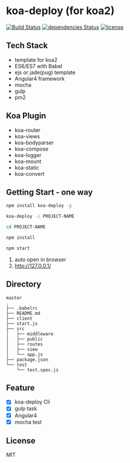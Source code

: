 # koa-deploy (for koa2)

[![Build Status](https://travis-ci.org/explooosion/koa-deploy.svg?branch=master)](https://travis-ci.org/explooosion/koa-deploy)
[![dependencies Status](https://david-dm.org/explooosion/koa-deploy.svg)](https://david-dm.org/)
[![license](https://img.shields.io/github/license/mashape/apistatus.svg)](https://github.com/explooosion/koa-deploy/blob/master/LICENSE)


## Tech Stack
+ template for koa2
+ ES6/ES7 with Babel
+ ejs or jade(pug) template
+ Angular4 framework
+ mocha
+ gulp
+ pm2
  
## Koa Plugin
+ koa-router
+ koa-views  
+ koa-bodyparser
+ koa-compose
+ koa-logger
+ koa-mount
+ koa-static
+ koa-convert
  
## Getting Start - one way
```bash
npm install koa-deploy -g
```

```bash
koa-deploy -i PROJECT-NAME
```

```bash
cd PROJECT-NAME
```

```bash
npm install
```

```bash
npm start
```

1. auto open in browser
2. http://127.0.0.1/
  
## Directory
```
master
.
├── .babelrc
├── README.md
├── client
├── start.js
├── src
│   ├── middleware
│   ├── public
│   ├── routes
│   ├── view
│   └── app.js
├── package.json
└── test
    └── test.spec.js

```
  
## Feature
- [x] koa-deploy Cli
- [x] gulp task
- [x] Angular4
- [x] mocha test

## License
MIT
